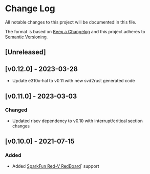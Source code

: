 # Change Log

All notable changes to this project will be documented in this file.

The format is based on [Keep a Changelog](http://keepachangelog.com/)
and this project adheres to [Semantic Versioning](http://semver.org/).

## [Unreleased]

## [v0.12.0] - 2023-03-28
- Update e310x-hal to v0.11 with new svd2rust generated code

## [v0.11.0] - 2023-03-03

### Changed
- Updated riscv dependency to v0.10 with interrupt/critical section changes

## [v0.10.0] - 2021-07-15

### Added

- Added [SparkFun Red-V RedBoard](https://www.sparkfun.com/products/15594)` support
